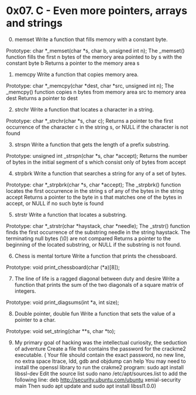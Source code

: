# 0x07. C - Even more pointers, arrays and strings

0. memset
	Write a function that fills memory with a constant byte.

Prototype: char *_memset(char *s, char b, unsigned int n);
The _memset() function fills the first n bytes of the memory area pointed to 
by s with the constant byte b
Returns a pointer to the memory area s

1. memcpy
	Write a function that copies memory area.

Prototype: char *_memcpy(char *dest, char *src, unsigned int n);
The _memcpy() function copies n bytes from memory area src to memory area dest
Returns a pointer to dest

2. strchr
	Write a function that locates a character in a string.

Prototype: char *_strchr(char *s, char c);
Returns a pointer to the first occurrence of the character c in the string s, 
or NULL if the character is not found

3. strspn
	Write a function that gets the length of a prefix substring.

Prototype: unsigned int _strspn(char *s, char *accept);
Returns the number of bytes in the initial segment of s which consist only of bytes from accept

4. strpbrk
	Write a function that searches a string for any of a set of bytes.

Prototype: char *_strpbrk(char *s, char *accept);
The _strpbrk() function locates the first occurrence in the string s of any of the bytes in the string accept
Returns a pointer to the byte in s that matches one of the bytes in accept, or NULL if no such byte is found

5. strstr
	Write a function that locates a substring.

Prototype: char *_strstr(char *haystack, char *needle);
The _strstr() function finds the first occurrence of the substring needle in the string haystack.
 The terminating null bytes (\0) are not compared
Returns a pointer to the beginning of the located substring, or NULL if the substring is not found.

6. Chess is mental torture
	Write a function that prints the chessboard.

Prototype: void print_chessboard(char (*a)[8]);

7. The line of life is a ragged diagonal between duty and desire
	Write a function that prints the sum of the two diagonals of a square matrix of integers.

Prototype: void print_diagsums(int *a, int size);

8. Double pointer, double fun
	Write a function that sets the value of a pointer to a char.

Prototype: void set_string(char **s, char *to);

9. My primary goal of hacking was the intellectual curiosity, the seduction of adventure
	Create a file that contains the password for the crackme2 executable.
( Your file should contain the exact password, no new line, no extra space
ltrace, ldd, gdb and objdump can help
You may need to install the openssl library to run the crakme2 program: sudo apt install libssl-dev
Edit the source list sudo nano /etc/apt/sources.list to add the following 
line: deb http://security.ubuntu.com/ubuntu xenial-security main Then sudo apt update and sudo apt install libssl1.0.0)

